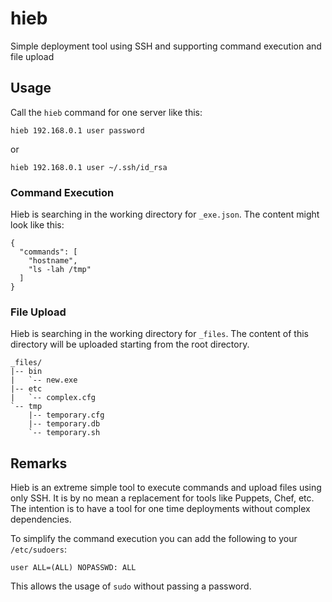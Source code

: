 # hieb

Simple deployment tool using SSH and supporting command execution and file upload

## Usage

Call the `hieb` command for one server like this:

```
hieb 192.168.0.1 user password
```

or

```
hieb 192.168.0.1 user ~/.ssh/id_rsa
```

### Command Execution

Hieb is searching in the working directory for `_exe.json`. The content might look like this:

```
{
  "commands": [
    "hostname",
    "ls -lah /tmp"
  ]
}
```

### File Upload

Hieb is searching in the working directory for `_files`. The content of this directory will be uploaded starting from the root directory.

```
_files/
|-- bin
|   `-- new.exe
|-- etc
|   `-- complex.cfg
`-- tmp
    |-- temporary.cfg
    |-- temporary.db
    `-- temporary.sh
```

## Remarks

Hieb is an extreme simple tool to execute commands and upload files using only SSH. It is by no mean a replacement for tools like Puppets, Chef, etc. The intention is to have a tool for one time deployments without complex dependencies.

To simplify the command execution you can add the following to your ```/etc/sudoers```:

```
user ALL=(ALL) NOPASSWD: ALL
```

This allows the usage of ```sudo``` without passing a password.
